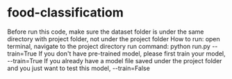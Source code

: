 # food-classificatiom

Before run this code, make sure the dataset folder is under the same directory with project folder, not under the project folder
How to run:
open terminal, navigate to the project directory
run command: python run.py --train=True
If you don't have pre-trained model, please first train your model, --train=True
If you already have a model file saved under the project folder and you just want to test this model, --train=False
